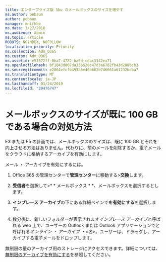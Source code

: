 ```yaml
---
title: エンタープライズ版 Sku のメールボックスのサイズを増やす
ms.author: pebaum
author: pebaum
manager: mnirkhe
ms.date: 3/27/2018
ms.audience: Admin
ms.topic: article
ROBOTS: NOINDEX, NOFOLLOW
localization_priority: Priority
ms.collection: Adm_O365
ms.custom: Adm_O365
ms.assetid: e57572ff-0ba7-4782-ba5d-cdac3142ea71
ms.openlocfilehash: bf1843d007da336520c47d3a6782fb43d280bcb3
ms.sourcegitcommit: e2864efcfb493b6e46b662b746661a61232bdba7
ms.translationtype: MT
ms.contentlocale: ja-JP
ms.lasthandoff: 01/24/2019
ms.locfileid: "29476747"
---
```

# <a name="what-to-do-if-your-mailbox-size-is-already-100gb"></a>メールボックスのサイズが既に 100 GB である場合の対処方法

E3 または E5 の計画では、メールボックスのサイズは、既に 100 GB とそれを向上させる方法はありません。代わりに、前のメールを削除するか、電子メールをクラウドに格納するアーカイブを有効にします。 
  
メール ・ アーカイブを有効にするには。
  
1. Office 365 の管理センターで**管理センター**に移動する\>**交換**します。 
    
2. **受信者**を選択して\>* * メールボックス * *、メールボックスを選択するとします。 
    
3. **インプレース アーカイブ**の下にある詳細ペインで**を有効にする**を選択します。 
    
4. 数分後に、新しいフォルダーが表示されます*インプレース アーカイブ*と呼ばれる web 上で、ユーザーの Outlook または Outlook アプリケーションでと呼ばれる*オンライン ・ アーカイブ ・\<名\>*。ユーザーは、ドラッグし、アーカイブする電子メールをドロップします。 
    
無制限の量のアーカイブ用のストレージにアクセスできます。詳細については、[無制限のアーカイブを有効にする](https://support.office.com/en-us/article/enable-unlimited-archiving-in-office-365-admin-help-e2a789f2-9962-4960-9fd4-a00aa063559e)を参照してください。
  

